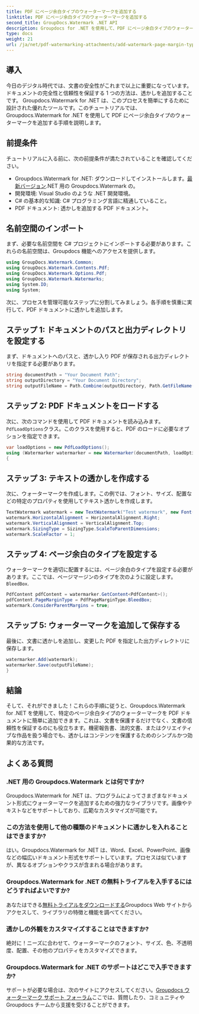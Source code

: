 ```yaml
---
title: PDF にページ余白タイプのウォーターマークを追加する
linktitle: PDF にページ余白タイプのウォーターマークを追加する
second_title: GroupDocs.Watermark .NET API
description: Groupdocs for .NET を使用して、PDF にページ余白タイプのウォーターマークを追加する方法を説明します。書類を簡単に保護します。
type: docs
weight: 21
url: /ja/net/pdf-watermarking-attachments/add-watermark-page-margin-type-pdf/
---
```

## 導入
今日のデジタル時代では、文書の安全性がこれまで以上に重要になっています。ドキュメントの完全性と信頼性を保証する 1 つの方法は、透かしを追加することです。 Groupdocs.Watermark for .NET は、このプロセスを簡単にするために設計された優れたツールです。このチュートリアルでは、Groupdocs.Watermark for .NET を使用して PDF にページ余白タイプのウォーターマークを追加する手順を説明します。
## 前提条件
チュートリアルに入る前に、次の前提条件が満たされていることを確認してください。
-  Groupdocs.Watermark for .NET: ダウンロードしてインストールします。[最新バージョン](https://releases.groupdocs.com/Watermark/net/).NET 用の Groupdocs.Watermark の。
- 開発環境: Visual Studio のような .NET 開発環境。
- C# の基本的な知識: C# プログラミング言語に精通していること。
- PDF ドキュメント: 透かしを追加する PDF ドキュメント。
## 名前空間のインポート
まず、必要な名前空間を C# プロジェクトにインポートする必要があります。これらの名前空間は、Groupdocs 機能へのアクセスを提供します。
```csharp
using GroupDocs.Watermark.Common;
using GroupDocs.Watermark.Contents.Pdf;
using GroupDocs.Watermark.Options.Pdf;
using GroupDocs.Watermark.Watermarks;
using System.IO;
using System;
```
次に、プロセスを管理可能なステップに分割してみましょう。各手順を慎重に実行して、PDF ドキュメントに透かしを追加します。
## ステップ 1: ドキュメントのパスと出力ディレクトリを設定する
まず、ドキュメントへのパスと、透かし入り PDF が保存される出力ディレクトリを指定する必要があります。
```csharp
string documentPath = "Your Document Path";
string outputDirectory = "Your Document Directory";
string outputFileName = Path.Combine(outputDirectory, Path.GetFileName(documentPath));
```
## ステップ 2: PDF ドキュメントをロードする
次に、次のコマンドを使用して PDF ドキュメントを読み込みます。`PdfLoadOptions`クラス。このクラスを使用すると、PDF のロードに必要なオプションを指定できます。
```csharp
var loadOptions = new PdfLoadOptions();
using (Watermarker watermarker = new Watermarker(documentPath, loadOptions))
{
```
## ステップ 3: テキストの透かしを作成する
次に、ウォーターマークを作成します。この例では、フォント、サイズ、配置などの特定のプロパティを使用してテキスト透かしを作成します。
```csharp
TextWatermark watermark = new TextWatermark("Test watermark", new Font("Arial", 42));
watermark.HorizontalAlignment = HorizontalAlignment.Right;
watermark.VerticalAlignment = VerticalAlignment.Top;
watermark.SizingType = SizingType.ScaleToParentDimensions;
watermark.ScaleFactor = 1;
```
## ステップ 4: ページ余白のタイプを設定する
ウォーターマークを適切に配置するには、ページ余白のタイプを設定する必要があります。ここでは、ページマージンのタイプを次のように設定します。`BleedBox`.
```csharp
PdfContent pdfContent = watermarker.GetContent<PdfContent>();
pdfContent.PageMarginType = PdfPageMarginType.BleedBox;
watermark.ConsiderParentMargins = true;
```
## ステップ 5: ウォーターマークを追加して保存する
最後に、文書に透かしを追加し、変更した PDF を指定した出力ディレクトリに保存します。
```csharp
watermarker.Add(watermark);
watermarker.Save(outputFileName);
}
```
## 結論
そして、それができました！これらの手順に従うと、Groupdocs.Watermark for .NET を使用して、特定のページ余白タイプのウォーターマークを PDF ドキュメントに簡単に追加できます。これは、文書を保護するだけでなく、文書の信頼性を保証するのにも役立ちます。機密報告書、法的文書、またはクリエイティブな作品を扱う場合でも、透かしはコンテンツを保護するためのシンプルかつ効果的な方法です。
## よくある質問
### .NET 用の Groupdocs.Watermark とは何ですか?
Groupdocs.Watermark for .NET は、プログラムによってさまざまなドキュメント形式にウォーターマークを追加するための強力なライブラリです。画像やテキストなどをサポートしており、広範なカスタマイズが可能です。
### この方法を使用して他の種類のドキュメントに透かしを入れることはできますか?
はい。Groupdocs.Watermark for .NET は、Word、Excel、PowerPoint、画像などの幅広いドキュメント形式をサポートしています。プロセスは似ていますが、異なるオプションやクラスが含まれる場合があります。
### Groupdocs.Watermark for .NET の無料トライアルを入手するにはどうすればよいですか?
あなたはできる[無料トライアルをダウンロードする](https://releases.groupdocs.com/)Groupdocs Web サイトからアクセスして、ライブラリの特徴と機能を調べてください。
### 透かしの外観をカスタマイズすることはできますか?
絶対に！ニーズに合わせて、ウォーターマークのフォント、サイズ、色、不透明度、配置、その他のプロパティをカスタマイズできます。
### Groupdocs.Watermark for .NET のサポートはどこで入手できますか?
サポートが必要な場合は、次のサイトにアクセスしてください。[Groupdocs ウォーターマーク サポート フォーラム](https://forum.groupdocs.com/c/watermark/19)ここでは、質問したり、コミュニティや Groupdocs チームから支援を受けることができます。